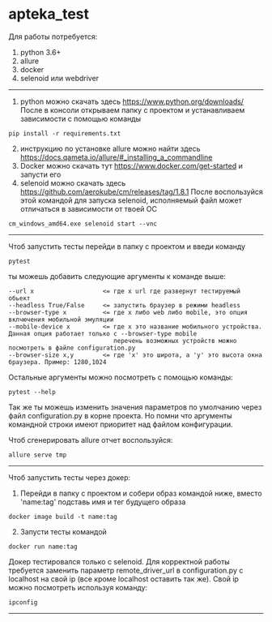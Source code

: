 # apteka_test
Для работы потребуется:
1. python 3.6+
2. allure
3. docker
4. selenoid или webdriver
---
1. python можно скачать здесь https://www.python.org/downloads/
После в консоли открываем папку с проектом и устанавливаем зависимости с помощью команды
```
pip install -r requirements.txt
```
2. инструкцию по установке allure можно найти здесь https://docs.qameta.io/allure/#_installing_a_commandline
3. Docker можно скачать тут https://www.docker.com/get-started и запусти его
4. selenoid можно скачать здесь https://github.com/aerokube/cm/releases/tag/1.8.1
После воспользуйся этой командой для запуска selenoid, исполняемый файл может отличаться в зависимости от твоей OC
```
cm_windows_amd64.exe selenoid start --vnc
```
---
Чтоб запустить тесты перейди в папку с проектом и введи команду
```
pytest
```
ты можешь добавить следующие аргументы к команде выше:
```
--url x                   <= где x url где развернут тестируемый обьект
--headless True/False     <= запустить браузер в режими headless
--browser-type x          <= где x либо web либо mobile, это опция вклчючения мобильной эмуляции
--mobile-device x         <= где x это название мобильного устройства. Данная опция работает только с --browser-type mobile
                             перечень возможных устройств можно посмотреть в файле configuration.py
--browser-size x,y        <= где 'x' это широта, а 'у' это высота окна браузера. Пример: 1280,1024
```
Остальные аргументы можно посмотреть с помощью команды:
```
pytest --help
```
Так же ты можешь изменить значения параметров по умолчанию через файл configuration.py в корне проекта.
Но помни что аргументы командной строки имеют приоритет над файлом конфигурации.

Чтоб сгенерировать allure отчет воспользуйся:
```
allure serve tmp

```
---
Чтоб запустить тесты через докер:
1. Перейди в папку с проектом и собери образ командой ниже, вместо 'name:tag' подставь имя и тег будущего образа
```
docker image build -t name:tag
```
2. Запусти тесты командой
```
docker run name:tag
```
Докер тестировался только с selenoid.
Для корректной работы требуется заменить параметр remote_driver_url в configuration.py
с localhost на свой ip (все кроме localhost оставить так же). Свой ip можно посмотреть используя команду:
```
ipconfig
```

---
